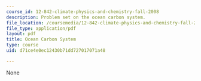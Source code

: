 ```yaml
---
course_id: 12-842-climate-physics-and-chemistry-fall-2008
description: Problem set on the ocean carbon system.
file_location: /coursemedia/12-842-climate-physics-and-chemistry-fall-2008/d71ce4e0ec12430b71dd727017071a48_ps3.pdf
file_type: application/pdf
layout: pdf
title: Ocean Carbon System
type: course
uid: d71ce4e0ec12430b71dd727017071a48

---
```

None